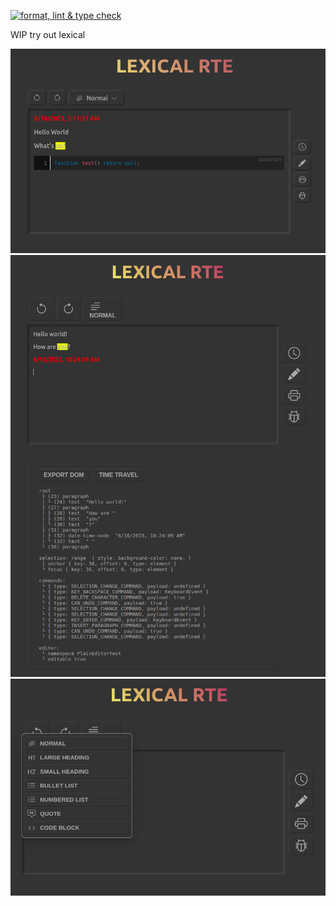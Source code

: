 [![format, lint & type check](https://github.com/willemverbuyst/lexical-rte/actions/workflows/format-lint-type-check.yml/badge.svg)](https://github.com/willemverbuyst/lexical-rte/actions/workflows/format-lint-type-check.yml)

WIP try out lexical

![](./public/screenshots/Screenshot0.png)
![](./public/screenshots/Screenshot1.png)
![](./public/screenshots/Screenshot2.png)
